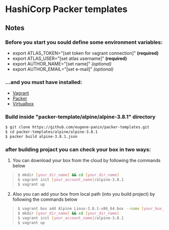 
# HashiCorp Packer templates


## Notes


### Before you start you sould define some environment variables:

- export ATLAS_TOKEN="[set token for vagrant connection]" __(required)__
- export ATLAS_USER="[set atlas username]" __(required)__
- export AUTHOR_NAME="[set name]" _(optional)_
- export AUTHOR_EMAIL="[set e-mail]" _(optional)_


### ...and you must have installed:


 - [Vagrant](https://www.vagrantup.com)
 - [Packer](https://www.packer.io)
 - [Virtualbox](https://www.virtualbox.org)
 

### Build inside "packer-template/alpine/alpine-3.8.1" directory


```bash
$ git clone https://github.com/eugene-panin/packer-templates.git
$ cd packer-templates/alpine/alpine-3.8.1
$ packer build alpine-3.8.1.json
```
### after building projact you can check your box in two ways:

1. You can download your box from the cloud by following the commands below
> ```sh
> $ mkdir [your_dir_name] && cd [your_dir_name]
> $ vagrant init [your_account_name]/alpine-3.8.1
> $ vagrant up
> ```

2. Also you can add your box from local path (into you build project) by following the commands below
> ```sh
> $ vagrant box add Alpine Linux-3.8.1-x86_64.box --name [your_box_name]
> $ mkdir [your_dir_name] && cd [your_dir_name]
> $ vagrant init [your_account_name]/alpine-3.8.1
> $ vagrant up
> ```